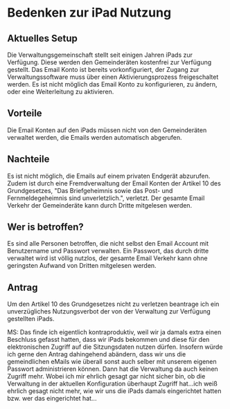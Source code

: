 # Bedenken zur iPad Nutzung

## Aktuelles Setup

Die Verwaltungsgemeinschaft stellt seit einigen Jahren iPads zur Verfügung. 
Diese werden den Gemeinderäten kostenfrei zur Verfügung gestellt.
Das Email Konto ist bereits vorkonfiguriert, der Zugang zur Verwaltungssoftware muss über einen Aktivierungsprozess freigeschaltet werden. Es ist nicht möglich das Email Konto zu konfigurieren, zu ändern, oder eine Weiterleitung zu aktivieren.

## Vorteile

Die Email Konten auf den iPads müssen nicht von den Gemeinderäten verwaltet werden, die Emails werden automatisch abgerufen.

## Nachteile

Es ist nicht möglich, die Emails auf einem privaten Endgerät abzurufen. Zudem ist durch eine Fremdverwaltung der Email Konten der Artikel 10 des Grundgesetzes, "Das Briefgeheimnis sowie das Post- und Fernmeldegeheimnis sind unverletzlich.", verletzt. Der gesamte Email Verkehr der Gemeinderäte kann durch Dritte mitgelesen werden.

## Wer is betroffen?

Es sind alle Personen betroffen, die nicht selbst den Email Account mit Benutzername und Passwort verwalten. Ein Passwort, das durch dritte verwaltet wird ist völlig nutzlos, der gesamte Email Verkehr kann ohne geringsten Aufwand von Dritten mitgelesen werden.

## Antrag

Um den Artikel 10 des Grundgesetzes nicht zu verletzen beantrage ich ein unverzügliches Nutzungsverbot der von der Verwaltung zur Verfügung gestellten iPads.

MS: Das finde ich eigentlich kontraproduktiv, weil wir ja damals extra einen Beschluss gefasst hatten, dass wir iPads bekommen und diese für den elektronischen Zugriff auf die Sitzungsdaten nutzen dürfen. Insofern würde ich gerne den Antrag dahingehend abändern, dass wir uns die gemeindlichen eMails wie überall sonst auch selber mit unserem eigenen Passwort administrieren können.
Dann hat die Verwaltung da auch keinen Zugriff mehr. Wobei ich mir ehrlich gesagt gar nicht sicher bin, ob die Verwaltung in der aktuellen Konfiguration überhaupt Zugriff hat...ich weiß ehrlich gesagt nicht mehr, wie wir uns die iPads damals eingerichtet hatten bzw. wer das eingerichtet hat...


